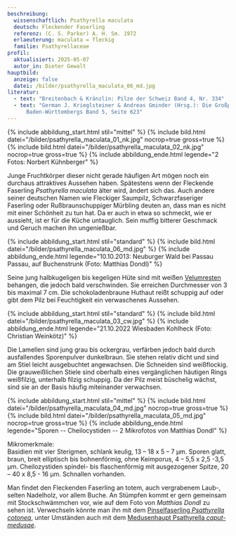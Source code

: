 ```yaml
---
beschreibung:
  wissenschaftlich: Psathyrella maculata
  deutsch: Fleckender Faserling
  referenz: (C. S. Parker) A. H. Sm. 1972
  erlaeuterung: maculata = fleckig
  familie: Psathyrellaceae
profil:
  aktualisiert: 2025-05-07
  autor_in: Dieter Gewalt
hauptbild:
  anzeige: false
  datei: /bilder/psathyrella_maculata_06_md.jpg
literatur:
  - text: "Breitenbach & Kränzlin: Pilze der Schweiz Band 4, Nr. 334"
  - text: "German J. Krieglsteiner & Andreas Gminder (Hrsg.): Die Großpilze
      Baden-Württembergs Band 5, Seite 623"
---
```

{% include abbildung_start.html stil="mittel" %}
{% include bild.html datei="/bilder/psathyrella_maculata_01_nk.jpg" nocrop=true gross=true %}
{% include bild.html datei="/bilder/psathyrella_maculata_02_nk.jpg" nocrop=true gross=true %}
{% include abbildung_ende.html legende="2 Fotos: Norbert Kühnberger" %}

Junge Fruchtkörper dieser nicht gerade häufigen Art mögen noch ein durchaus attraktives Aussehen haben. Spätestens wenn der Fleckende Faserling *Psathyrella maculata* älter wird, ändert sich das. Auch andere seiner deutschen Namen wie Fleckiger Saumpilz, Schwarzfaseriger Faserling oder Rußbraunschuppiger Mürbling deuten an, dass man es nicht mit einer Schönheit zu tun hat. Da er auch in etwa so schmeckt, wie er aussieht, ist er für die Küche untauglich. Sein muffig bitterer Geschmack und Geruch machen ihn ungenießbar.

{% include abbildung_start.html stil="standard" %}
{% include bild.html datei="/bilder/psathyrella_maculata_06_md.jpg" %}
{% include abbildung_ende.html legende="10.10.2013: Neuburger Wald bei Passau Passau, auf Buchenstrunk (Foto: Matthias Dondl)" %}

Seine jung halbkugeligen bis kegeligen Hüte sind mit weißen [Velumresten](Velum "Glossar") behangen, die jedoch bald verschwinden. Sie erreichen Durchmesser von 3 bis maximal 7 cm. Die schokoladenbraune Huthaut reißt schuppig auf oder gibt dem Pilz bei Feuchtigkeit ein verwaschenes Aussehen.

{% include abbildung_start.html stil="standard" %}
{% include bild.html datei="/bilder/psathyrella_maculata_03_cw.jpg" %}
{% include abbildung_ende.html legende="21.10.2022 Wiesbaden Kohlheck (Foto: Christian Weinkötz)" %}

Die Lamellen sind jung grau bis ockergrau, verfärben jedoch bald durch ausfallendes Sporenpulver dunkelbraun. Sie stehen relativ dicht und sind am Stiel leicht ausgebuchtet angewachsen. Die Schneiden sind weißflockig. Die grauweißlichen Stiele sind oberhalb eines vergänglichen häutigen Rings weißfilzig, unterhalb filzig schuppig. Da der Pilz meist büschelig wächst, sind sie an der Basis häufig miteinander verwachsen.

{% include abbildung_start.html stil="mittel" %}
{% include bild.html datei="/bilder/psathyrella_maculata_04_md.jpg" nocrop=true gross=true %}
{% include bild.html datei="/bilder/psathyrella_maculata_05_md.jpg" nocrop=true gross=true %}
{% include abbildung_ende.html legende="Sporen  --  Cheilocystiden  --  2 Mikrofotos von Matthias Dondl" %}

Mikromerkmale:\
Basidien mit vier Sterigmen, schlank keulig, 13 – 18 x 5 – 7 µm. Sporen glatt, braun, breit elliptisch bis bohnenförmig, ohne Keimporus, 4 – 5,5 x 2,5 -3,5 µm. Cheilozystiden spindel- bis flaschenförmig mit ausgezogener Spitze, 20 – 40 x 8,5 - 16 µm. Schnallen vorhanden.

Man findet den Fleckenden Faserling an totem, auch vergrabenem Laub-, selten Nadelholz, vor allem Buche. An Stümpfen kommt er gern gemeinsam mit Stockschwämmchen vor, wie auf dem Foto von *Matthias Dondl* zu sehen ist. Verwechseln könnte man ihn mit dem [Pinselfaserling *Psathyrella cotonea*](/pilze/psathyrella-cotonea-langstieliger-faserling-pinsel-mürbling), unter Umständen auch mit dem [Medusenhaupt Psathyrella *caput-medusae*](/pilze/psathyrella-caput-medusae-medusenhaupt).